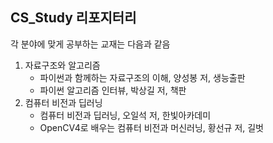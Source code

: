 ## CS_Study 리포지터리
각 분야에 맞게 공부하는 교재는 다음과 같음
1. 자료구조와 알고리즘
   - 파이썬과 함께하는 자료구조의 이해, 양성봉 저, 생능출판
   - 파이썬 알고리즘 인터뷰, 박상길 저, 책판
2. 컴퓨터 비전과 딥러닝
    - 컴퓨터 비전과 딥러닝, 오일석 저, 한빛아카데미
    - OpenCV4로 배우는 컴퓨터 비전과 머신러닝, 황선규 저, 길벗
